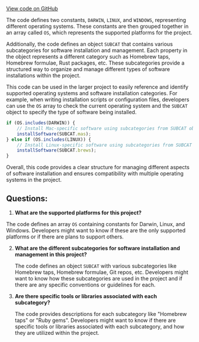 [View code on GitHub](https://github.com/johan-weitner/chezmoi-ui.git/client/src/constants/strings.js)

The code defines two constants, `DARWIN`, `LINUX`, and `WINDOWS`, representing different operating systems. These constants are then grouped together in an array called `OS`, which represents the supported platforms for the project.

Additionally, the code defines an object `SUBCAT` that contains various subcategories for software installation and management. Each property in the object represents a different category such as Homebrew taps, Homebrew formulae, Rust packages, etc. These subcategories provide a structured way to organize and manage different types of software installations within the project.

This code can be used in the larger project to easily reference and identify supported operating systems and software installation categories. For example, when writing installation scripts or configuration files, developers can use the `OS` array to check the current operating system and the `SUBCAT` object to specify the type of software being installed.

```javascript
if (OS.includes(DARWIN)) {
    // Install Mac-specific software using subcategories from SUBCAT object
    installSoftware(SUBCAT.mas);
} else if (OS.includes(LINUX)) {
    // Install Linux-specific software using subcategories from SUBCAT object
    installSoftware(SUBCAT.brews);
}
```

Overall, this code provides a clear structure for managing different aspects of software installation and ensures compatibility with multiple operating systems in the project.
## Questions: 
 1. **What are the supported platforms for this project?**
   
   The code defines an array `OS` containing constants for Darwin, Linux, and Windows. Developers might want to know if these are the only supported platforms or if there are plans to support others.

2. **What are the different subcategories for software installation and management in this project?**
   
   The code defines an object `SUBCAT` with various subcategories like Homebrew taps, Homebrew formulae, Git repos, etc. Developers might want to know how these subcategories are used in the project and if there are any specific conventions or guidelines for each.

3. **Are there specific tools or libraries associated with each subcategory?**
   
   The code provides descriptions for each subcategory like "Homebrew taps" or "Ruby gems". Developers might want to know if there are specific tools or libraries associated with each subcategory, and how they are utilized within the project.